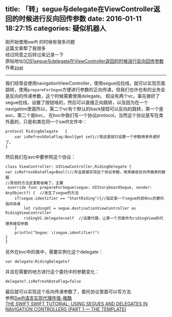 title: 「转」segue与delegate在ViewController返回的时候进行反向回传参数
date: 2016-01-11 18:27:15
categories: 疑似机器人	
---
刚开始使用swift 的时候有很多问题  
这篇文章帮了我很多  
经过同意之后转过来记录一下  
原帖地址[[iOS]segue与delegate在ViewController返回的时候进行反向回传参数](http://www.zoejblog.com/iossegueyu-delegatezai-viewcontrollerfan-hui-de-shi-hou-jin-xing-fan-xiang-hui-chuan-can-shu/#comments)  
作者[zoej](http://www.zoejblog.com/author/zoej/)   
<!--more-->
***
我们经常会使用navigationViewController，使用segue拉拉线，就可以实现页面跳转，使用`prepareForSegue`方便进行参数的正向传递，但我们也许也有的业务会是反向的传递参数，这个时候需要使用delegate。 
假设有两个vc，事先做好了segue拉线，设置了按钮啥的，然后可以直接正向跳转，以及因为在一个navigation里面所以，第二个vc有个默认的back按钮可以反向的跳转，第一个是avc，第二个是bvc， 在bvc中我们写一个协议protocol，当然这个协议是写在类外面的，只是和类在同一个swift文件中：  

```
protocol RidingDelegate   {
    var isRefreshDataFlag:Bool{get set}//我这里就只设置一个参数用来传递好了。
}
```

然后我们在avc中要参照这个协议：  

```
class ViewController: UIViewController,RidingDelegate {
var isRefreshDataFlag=Bool()//并且直接实现这个协议参数，用来接收反向传输来的数据
//其他的方法这里都省略了，主要
 override func prepareForSegue(segue: UIStoryboardSegue, sender: AnyObject?) {  //发生了segue的方法
    if(segue.identifier == "StartRiding"){//指定某一个segue的目标vc的委托指向自身
        let ridingVC = segue.destinationViewController as RidingViewController
        ridingVC.delegate=self  //设置代理，让第一个页面作为ridingView的代理来接受参数
    }
    println("Segue: \(segue.identifier)")
}
}
```
另外在bvc中的类中，需要实例化这个delegate：  
```
var delegate:RidingDelegate?
```

并且在需要的地方进行这个委托中的参数变化：  
```
delegate?.isRefreshDataFlag=false
```

最后就可以实现这个反向传递参数了，委托协议里面可以写方法.  
参照[Swift语言实现代理传值-推酷](http://www.tuicool.com/articles/6zEne2)  
[THE SWIFT SWIFT TUTORIAL: USING SEGUES AND DELEGATES IN NAVIGATION CONTROLLERS (PART 1 — THE TEMPLATE)](http://makeapppie.com/2014/07/01/swift-swift-using-segues-and-delegates-in-navigation-controllers-part-1-the-template/)
